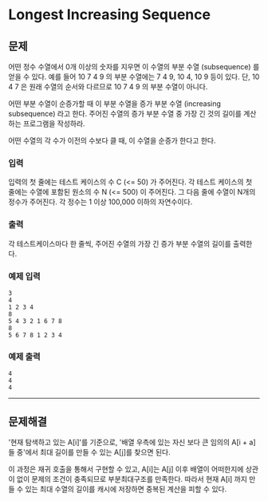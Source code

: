 # Longest Increasing Sequence

## 문제

어떤 정수 수열에서 0개 이상의 숫자를 지우면 이 수열의 부분 수열 (subsequence) 를 얻을 수 있다. 예를 들어 10 7 4 9 의 부분 수열에는 7 4 9, 10 4, 10 9 등이 있다. 단, 10 4 7 은 원래 수열의 순서와 다르므로 10 7 4 9 의 부분 수열이 아니다.

어떤 부분 수열이 순증가할 때 이 부분 수열을 증가 부분 수열 (increasing subsequence) 라고 한다. 주어진 수열의 증가 부분 수열 중 가장 긴 것의 길이를 계산하는 프로그램을 작성하라.

어떤 수열의 각 수가 이전의 수보다 클 때, 이 수열을 순증가 한다고 한다.

### 입력

입력의 첫 줄에는 테스트 케이스의 수 C (<= 50) 가 주어진다. 각 테스트 케이스의 첫 줄에는 수열에 포함된 원소의 수 N (<= 500) 이 주어진다. 그 다음 줄에 수열이 N개의 정수가 주어진다. 각 정수는 1 이상 100,000 이하의 자연수이다.

### 출력

각 테스트케이스마다 한 줄씩, 주어진 수열의 가장 긴 증가 부분 수열의 길이를 출력한다.

### 예제 입력

```
3
4
1 2 3 4
8
5 4 3 2 1 6 7 8 
8
5 6 7 8 1 2 3 4
```

### 예제 출력

```
4
4
4
```

---

## 문제해결

'현재 탐색하고 있는 A[i]'를 기준으로, '배열 우측에 있는 자신 보다 큰 임의의 A[i + a]들 중'에서 최대 길이를 만들 수 있는 A[j]를 찾으면 된다.

이 과정은 재귀 호출을 통해서 구현할 수 있고, A[i]는 A[j] 이후 배열이 어떠한지에 상관이 없이 문제의 조건이 충족되므로 부분최대구조를 만족한다. 따라서 현재 A[i] 까지 만들 수 있는 최대 수열의 길이를 캐시에 저장하면 중복된 계산을 피할 수 있다.
